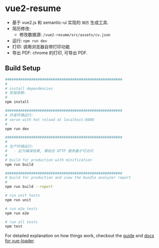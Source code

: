 # vue2-resume

- 基于 vue2.js 和 semantic-ui 实现的 `简历` 生成工具.
- 简历修改:
  - 修改数据源: `/vue2-resume/src/assets/cv.json`
- 运行: `npm run dev`
- 打印: 调用浏览器自带打印功能
- 导出 PDF: chrome 的打印, 可导出 PDF.


## Build Setup

``` bash
######################################################
#
# install dependencies
# 安装依赖:
#
npm install

######################################################
# 开发环境运行:
# serve with hot reload at localhost:8080
#
npm run dev

######################################################
#
# 生产环境运行:
#   - 此为编译结果, 需结合 HTTP 服务器才可访问
#
# build for production with minification
npm run build

######################################################
# build for production and view the bundle analyzer report
#
npm run build --report

# run unit tests
npm run unit

# run e2e tests
npm run e2e

# run all tests
npm test
```


For detailed explanation on how things work, checkout the [guide](http://vuejs-templates.github.io/webpack/) and [docs for vue-loader](http://vuejs.github.io/vue-loader).

